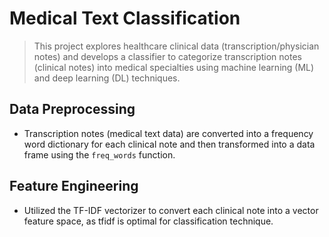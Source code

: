 # Medical Text Classification

> This project explores healthcare clinical data (transcription/physician notes) and develops a classifier to categorize transcription notes (clinical notes) into medical specialties using machine learning (ML) and deep learning (DL) techniques.

## Data Preprocessing
- Transcription notes (medical text data) are converted into a frequency word dictionary for each clinical note and then transformed into a data frame using the `freq_words` function.

## Feature Engineering
- Utilized the TF-IDF vectorizer to convert each clinical note into a vector feature space, as tfidf is optimal for classification technique.

